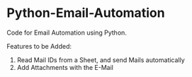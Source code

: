 # Python-Email-Automation
Code for Email Automation using Python. 

Features to be Added:
1) Read Mail IDs from a Sheet, and send Mails automatically
2) Add Attachments with the E-Mail
  
